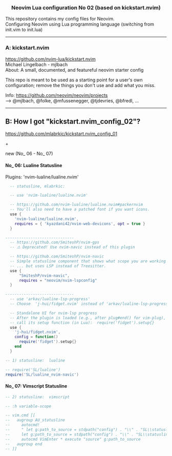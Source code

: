 
<h3 align="center">
Neovim Lua configuration No 02 (based on kickstart.nvim)
</h3>

This repository contains my config files for Neovim.  \
Configuring Neovim using Lua programming language
(switching from init.vim to init.lua)

------------------------------------------------------------
### A:  kickstart.nvim

https://github.com/nvim-lua/kickstart.nvim  \
Michael Lingelbach - mjlbach  \
About: A small, documented, and featureful neovim starter config

This repo is meant to be used as a starting point for a user's own configuration;
remove the things you don't use and add what you miss.

Info:
https://github.com/neovim/neovim/projects  \
--> @mjlbach, @folke, @mfussenegger, @tjdevries, @bfredl, ...

------------------------------------------------------------
## B:  How I got "kickstart.nvim_config_02"?

https://github.com/mlabrkic/kickstart.nvim_config_01 

\+

new (No_ 06 -  No_ 07)

#### No_ 06:  Lualine Statusline

Plugins:  'nvim-lualine/lualine.nvim'
```lua
  -- statusline, mlabrkic:

  -- use 'nvim-lualine/lualine.nvim'                                              -- Fancier statusline

  -- https://github.com/nvim-lualine/lualine.nvim#packernvim
  -- You'll also need to have a patched font if you want icons.
  use {
    'nvim-lualine/lualine.nvim',
    requires = { 'kyazdani42/nvim-web-devicons', opt = true }
  }

------------------------------
  -- https://github.com/SmiteshP/nvim-gps
  -- ⚠️ Deprecated! Use nvim-navic instead of this plugin

  -- https://github.com/SmiteshP/nvim-navic
  -- Simple statusline component that shows what scope you are working inside
  -- ... but uses LSP instead of Treesitter.
  use {
      "SmiteshP/nvim-navic",
      requires = "neovim/nvim-lspconfig"
  }

------------------------------
  -- use 'arkav/lualine-lsp-progress'
  -- Choose  'j-hui/fidget.nvim' instead of 'arkav/lualine-lsp-progress'

  -- Standalone UI for nvim-lsp progress
  -- After the plugin is loaded (e.g., after plug#end() for vim-plug),
  -- call its setup function (in Lua):  require('fidget').setup{}
  use {
    'j-hui/fidget.nvim',
    config = function()
      require('fidget').setup{}
    end
  }
```

```lua
-- 1) statusline:  lualine

-- require('SL/lualine')
require('SL/lualine_nvim-navic')
```

#### No_ 07:  Vimscript Statusline
```lua
-- 2) statusline:  vimscript

-- :h variable-scope

-- vim.cmd [[
--   augroup AU_statusline
--     autocmd!
--     " let g:path_to_source = stdpath("config") . "\\" . "SL\\statusline_ternary.vim"
--     let g:path_to_source = stdpath("config") . "\\" . "SL\\statusline.vim"
--     autocmd VimEnter * execute "source" g:path_to_source
--   augroup end
-- ]]
```

